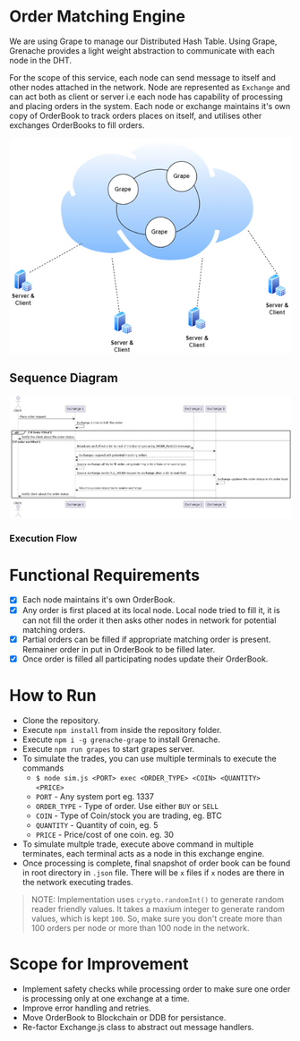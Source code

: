 # Order Matching Engine

We are using Grape to manage our Distributed Hash Table. Using Grape, Grenache provides a light weight abstraction to communicate with each node in the DHT. 

For the scope of this service, each node can send message to itself and other nodes attached in the network. Node are represented as `Exchange` and can act both as client or server i.e each node has capability of processing and placing orders in the system. Each node or exchange maintains it's own copy of OrderBook to track orders places on itself, and utilises other exchanges OrderBooks to fill orders. 


<img src='docs/assets/OrderMatchingService.drawio.png'>

## Sequence Diagram
<img src='docs/assets/sequence_diagram.png'>

### Execution Flow



# Functional Requirements 
- [x] Each node maintains it's own OrderBook.
- [x] Any order is first placed at its local node. Local node tried to fill it, it is can not fill the order it then asks other nodes in network for potential matching orders.
- [x] Partial orders can be filled if appropriate matching order is present. Remainer order in put in OrderBook to be filled later.
- [x] Once order is filled all participating nodes update their OrderBook.

# How to Run
* Clone the repository.
* Execute `npm install` from inside the repository folder.
* Execute `npm i -g grenache-grape` to install Grenache.
* Execute `npm run grapes` to start grapes server.
* To simulate the trades, you can use multiple terminals to execute the commands
   * `$ node sim.js <PORT> exec <ORDER_TYPE> <COIN> <QUANTITY> <PRICE>`
   * `PORT` - Any system port eg. 1337
   * `ORDER_TYPE` - Type of order. Use either `BUY` or `SELL`
   * `COIN` - Type of Coin/stock you are trading, eg. BTC
   * `QUANTITY` - Quantity of coin, eg. 5
   * `PRICE` - Price/cost of one coin. eg. 30
 * To simulate multple trade, execute above command in multiple terminates, each terminal acts as a node in this exchange engine.
 * Once processing is complete, final snapshot of order book can be found in root directory in `.json` file. There will be `x` files if `x` nodes are there in the network executing trades. 
  
> NOTE: Implementation uses `crypto.randomInt()` to generate random reader friendly values. It takes a maxium integer to generate random values, which is kept `100`. So, make sure you don't create more than 100 orders per node or more than 100 node in the network.

# Scope for Improvement
* Implement safety checks while processing order to make sure one order is processing only at one exchange at a time.
* Improve error handling and retries.
* Move OrderBook to Blockchain or DDB for persistance.
* Re-factor Exchange.js class to abstract out message handlers.